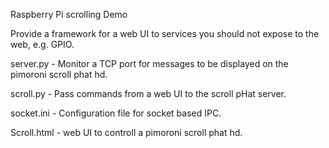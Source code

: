 Raspberry Pi scrolling Demo


Provide a framework for a web UI to services you should not expose to the web, e.g. GPIO.


server.py - Monitor a TCP port for messages to be displayed on the pimoroni scroll phat hd.

scroll.py - Pass commands from a web UI to the scroll pHat server.

socket.ini - Configuration file for socket based IPC.

Scroll.html - web UI to controll a pimoroni scroll phat hd.

